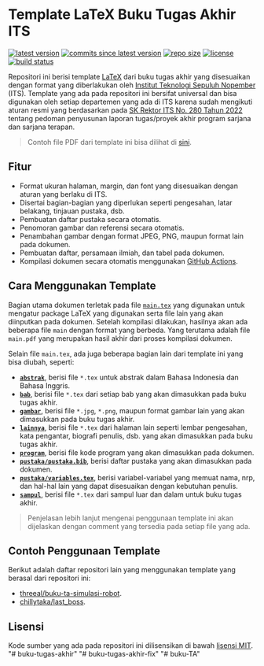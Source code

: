 # Template LaTeX Buku Tugas Akhir ITS

[![latest version](https://img.shields.io/github/v/release/b201lab/template-buku-ta-its)](https://github.com/b201lab/template-buku-ta-its/releases/)
[![commits since latest version](https://img.shields.io/github/commits-since/b201lab/template-buku-ta-its/latest)](https://github.com/b201lab/template-buku-ta-its/commits/master)
[![repo size](https://img.shields.io/github/repo-size/b201lab/template-buku-ta-its)](https://github.com/b201lab/template-buku-ta-its)
[![license](https://img.shields.io/github/license/b201lab/template-buku-ta-its)](./LICENSE)
[![build status](https://img.shields.io/github/actions/workflow/status/b201lab/template-buku-ta-its/ci.yaml?branch=main)](https://github.com/b201lab/template-buku-ta-its/actions/workflows/ci.yaml)

Repositori ini berisi template [LaTeX](https://www.latex-project.org/) dari buku tugas akhir yang disesuaikan dengan format yang diberlakukan oleh [Institut Teknologi Sepuluh Nopember](https://www.its.ac.id/) (ITS). Template yang ada pada repositori ini bersifat universal dan bisa digunakan oleh setiap departemen yang ada di ITS karena sudah mengikuti aturan resmi yang berdasarkan pada [SK Rektor ITS No. 280 Tahun 2022](https://www.its.ac.id/pendidikan/wp-content/uploads/sites/112/2022/03/280-SK-Rektor-ttg-Pedoman-Penyusunan-Laporan-Tugas-Akhir-Sarjana-Sarjana-Terapan.pdf) tentang pedoman penyusunan laporan tugas/proyek akhir program sarjana dan sarjana terapan.

> Contoh file PDF dari template ini bisa dilihat di [sini](https://b201lab.github.io/template-buku-ta-its/buku-ta.pdf).

## Fitur

- Format ukuran halaman, margin, dan font yang disesuaikan dengan aturan yang berlaku di ITS.
- Disertai bagian-bagian yang diperlukan seperti pengesahan, latar belakang, tinjauan pustaka, dsb.
- Pembuatan daftar pustaka secara otomatis.
- Penomoran gambar dan referensi secara otomatis.
- Penambahan gambar dengan format JPEG, PNG, maupun format lain pada dokumen.
- Pembuatan daftar, persamaan ilmiah, dan tabel pada dokumen.
- Kompilasi dokumen secara otomatis menggunakan [GitHub Actions](https://github.com/features/actions).

## Cara Menggunakan Template

Bagian utama dokumen terletak pada file [`main.tex`](./main.tex) yang digunakan untuk mengatur package LaTeX yang digunakan serta file lain yang akan diinputkan pada dokumen.
Setelah kompilasi dilakukan, hasilnya akan ada beberapa file `main` dengan format yang berbeda.
Yang terutama adalah file `main.pdf` yang merupakan hasil akhir dari proses kompilasi dokumen.

Selain file `main.tex`, ada juga beberapa bagian lain dari template ini yang bisa diubah, seperti:

- **[`abstrak`](./abstrak)**, berisi file `*.tex` untuk abstrak dalam Bahasa Indonesia dan Bahasa Inggris.
- **[`bab`](./bab)**, berisi file `*.tex` dari setiap bab yang akan dimasukkan pada buku tugas akhir.
- **[`gambar`](./gambar)**, berisi file `*.jpg`, `*.png`, maupun format gambar lain yang akan dimasukkan pada buku tugas akhir.
- **[`lainnya`](./lainnya)**, berisi file `*.tex` dari halaman lain seperti lembar pengesahan, kata pengantar, biografi penulis, dsb. yang akan dimasukkan pada buku tugas akhir.
- **[`program`](./program)**, berisi file kode program yang akan dimasukkan pada dokumen.
- **[`pustaka/pustaka.bib`](./pustaka/pustaka.bib)**, berisi daftar pustaka yang akan dimasukkan pada dokumen.
- **[`pustaka/variables.tex`](./pustaka/variables.tex)**, berisi variabel-variabel yang memuat nama, nrp, dan hal-hal lain yang dapat disesuaikan dengan kebutuhan penulis.
- **[`sampul`](./sampul)**, berisi file `*.tex` dari sampul luar dan dalam untuk buku tugas akhir.

> Penjelasan lebih lanjut mengenai penggunaan template ini akan dijelaskan dengan comment yang tersedia pada setiap file yang ada.

## Contoh Penggunaan Template

Berikut adalah daftar repositori lain yang menggunakan template yang berasal dari repositori ini:

- [threeal/buku-ta-simulasi-robot](https://github.com/threeal/buku-ta-simulasi-robot).
- [chillytaka/last_boss](https://github.com/chillytaka/last_boss).

## Lisensi

Kode sumber yang ada pada repositori ini dilisensikan di bawah [lisensi MIT](./LICENSE).
"# buku-tugas-akhir" 
"# buku-tugas-akhir-fix" 
"# buku-TA" 
